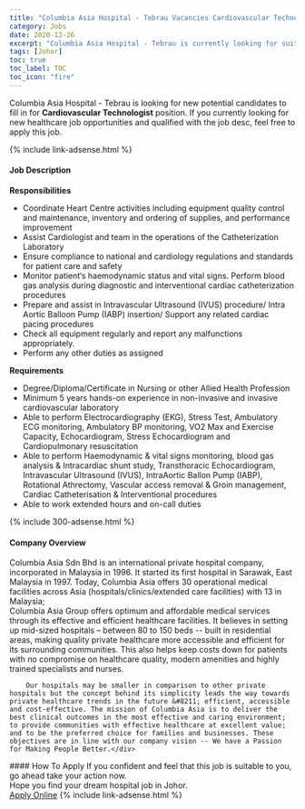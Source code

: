 ```yaml
---
title: "Columbia Asia Hospital - Tebrau Vacancies Cardiovascular Technologist" 
category: Jobs 
date: 2020-12-26 
excerpt: "Columbia Asia Hospital - Tebrau is currently looking for suitable person to fill in the Cardiovascular Technologist which positioned at Johor" 
tags: [Johor] 
toc: true 
toc_label: TOC 
toc_icon: "fire" 
--- 
```


<p>Columbia Asia Hospital - Tebrau is looking for new potential candidates to fill in for <b>Cardiovascular Technologist</b> position. If you currently looking for new healthcare job opportunities and qualified with the job desc, feel free to apply this job.
</p>{% include link-adsense.html %} 
<div><div><div><h4>Job Description</h4></div></div><div><div><span><div><div><strong>Responsibilities</strong></div><ul><li>Coordinate Heart Centre activities including equipment quality control and maintenance, inventory and ordering of supplies, and performance improvement</li><li>Assist Cardiologist and team in the operations of the Catheterization Laboratory</li><li>Ensure compliance to national and cardiology regulations and standards for patient care and safety</li><li>Monitor patient&#8216;s haemodynamic status and vital signs. Perform blood gas analysis during diagnostic and interventional cardiac catheterization procedures</li><li>Prepare and assist in Intravascular Ultrasound (IVUS) procedure/ Intra Aortic Balloon Pump (IABP) insertion/ Support any related cardiac pacing procedures</li><li>Check all equipment regularly and report any malfunctions appropriately.</li><li>Perform any other duties as assigned</li></ul><div><strong>Requirements</strong></div><ul><li>Degree/Diploma/Certificate in Nursing or other Allied Health Profession</li><li>Minimum 5 years hands-on experience in non-invasive and invasive cardiovascular laboratory</li><li>Able to perform Electrocardiography (EKG), Stress Test, Ambulatory ECG monitoring, Ambulatory BP monitoring, VO2 Max and Exercise Capacity, Echocardiogram, Stress Echocardiogram and Cardiopulmonary resuscitation</li><li>Able to perform Haemodynamic &amp; vital signs monitoring, blood gas analysis &amp; Intracardiac shunt study, Transthoracic Echocardiogram, Intravascular Ultrasound (IVUS), IntraAortic Ballon Pump (IABP), Rotational Athrectomy, Vascular access removal &amp; Groin management, Cardiac Catheterisation &amp; Interventional procedures</li><li>Able to work extended hours and on-call duties</li></ul></div></span></div></div></div> 
{% include 300-adsense.html %} 
<div><div><div><h4>Company Overview</h4></div></div><div><div><span><div><div>
<div>
<div>
			Columbia Asia Sdn Bhd is an international private hospital company, incorporated in Malaysia in 1996. It started its first hospital in Sarawak, East Malaysia in 1997. Today, Columbia Asia offers 30 operational medical facilities across Asia (hospitals/clinics/extended care facilities) with 13 in Malaysia;</div>
<div>
			Columbia Asia Group offers optimum and affordable medical services through its effective and efficient healthcare facilities. It believes in setting up mid-sized hospitals &#8211; between 80 to 150 beds -- built in residential areas, making quality private healthcare more accessible and efficient for its surrounding communities. This also helps keep costs down for patients with no compromise on healthcare quality, modern amenities and highly trained specialists and nurses.</div>
		
		Our hospitals may be smaller in comparison to other private hospitals but the concept behind its simplicity leads the way towards private healthcare trends in the future &#8211; efficient, accessible and cost-effective. The mission of Columbia Asia is to deliver the best clinical outcomes in the most effective and caring environment; to provide communities with effective healthcare at excellent value; and to be the preferred choice for families and businesses. These objectives are in line with our company vision -- We have a Passion for Making People Better.</div>
</div></div></span></div></div></div> 
#### How To Apply 
If you confident and feel that this job is suitable to you, go ahead take your action now. <br/> 
Hope you find your dream hospital job in Johor. <br/> 
<a href="https://www.jobstreet.com.my/en/job/cardiovascular-technologist-4441809?jobId=jobstreet-my-job-4441809&sectionRank=1&token=0~5bc2c8cb-f04e-476c-b0e5-57e601c32fd9&fr=SRP%20View%20In%20New%20Ta" class="btn btn--warning" target="_blank" rel="nofollow noopenner">Apply Online</a> 
{% include link-adsense.html %} 